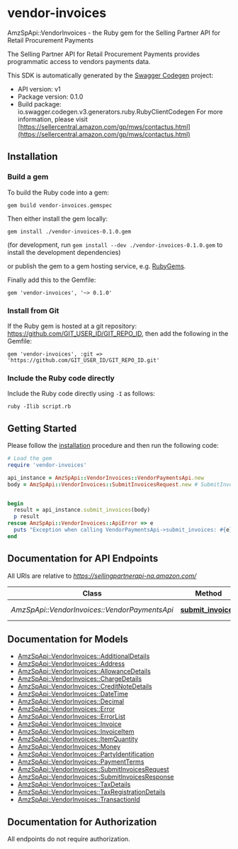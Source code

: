 # vendor-invoices

AmzSpApi::VendorInvoices - the Ruby gem for the Selling Partner API for Retail Procurement Payments

The Selling Partner API for Retail Procurement Payments provides programmatic access to vendors payments data.

This SDK is automatically generated by the [Swagger Codegen](https://github.com/swagger-api/swagger-codegen) project:

- API version: v1
- Package version: 0.1.0
- Build package: io.swagger.codegen.v3.generators.ruby.RubyClientCodegen
For more information, please visit [https://sellercentral.amazon.com/gp/mws/contactus.html](https://sellercentral.amazon.com/gp/mws/contactus.html)

## Installation

### Build a gem

To build the Ruby code into a gem:

```shell
gem build vendor-invoices.gemspec
```

Then either install the gem locally:

```shell
gem install ./vendor-invoices-0.1.0.gem
```
(for development, run `gem install --dev ./vendor-invoices-0.1.0.gem` to install the development dependencies)

or publish the gem to a gem hosting service, e.g. [RubyGems](https://rubygems.org/).

Finally add this to the Gemfile:

    gem 'vendor-invoices', '~> 0.1.0'

### Install from Git

If the Ruby gem is hosted at a git repository: https://github.com/GIT_USER_ID/GIT_REPO_ID, then add the following in the Gemfile:

    gem 'vendor-invoices', :git => 'https://github.com/GIT_USER_ID/GIT_REPO_ID.git'

### Include the Ruby code directly

Include the Ruby code directly using `-I` as follows:

```shell
ruby -Ilib script.rb
```

## Getting Started

Please follow the [installation](#installation) procedure and then run the following code:
```ruby
# Load the gem
require 'vendor-invoices'

api_instance = AmzSpApi::VendorInvoices::VendorPaymentsApi.new
body = AmzSpApi::VendorInvoices::SubmitInvoicesRequest.new # SubmitInvoicesRequest | 


begin
  result = api_instance.submit_invoices(body)
  p result
rescue AmzSpApi::VendorInvoices::ApiError => e
  puts "Exception when calling VendorPaymentsApi->submit_invoices: #{e}"
end
```

## Documentation for API Endpoints

All URIs are relative to *https://sellingpartnerapi-na.amazon.com/*

Class | Method | HTTP request | Description
------------ | ------------- | ------------- | -------------
*AmzSpApi::VendorInvoices::VendorPaymentsApi* | [**submit_invoices**](docs/VendorPaymentsApi.md#submit_invoices) | **POST** /vendor/payments/v1/invoices | 

## Documentation for Models

 - [AmzSpApi::VendorInvoices::AdditionalDetails](docs/AdditionalDetails.md)
 - [AmzSpApi::VendorInvoices::Address](docs/Address.md)
 - [AmzSpApi::VendorInvoices::AllowanceDetails](docs/AllowanceDetails.md)
 - [AmzSpApi::VendorInvoices::ChargeDetails](docs/ChargeDetails.md)
 - [AmzSpApi::VendorInvoices::CreditNoteDetails](docs/CreditNoteDetails.md)
 - [AmzSpApi::VendorInvoices::DateTime](docs/DateTime.md)
 - [AmzSpApi::VendorInvoices::Decimal](docs/Decimal.md)
 - [AmzSpApi::VendorInvoices::Error](docs/Error.md)
 - [AmzSpApi::VendorInvoices::ErrorList](docs/ErrorList.md)
 - [AmzSpApi::VendorInvoices::Invoice](docs/Invoice.md)
 - [AmzSpApi::VendorInvoices::InvoiceItem](docs/InvoiceItem.md)
 - [AmzSpApi::VendorInvoices::ItemQuantity](docs/ItemQuantity.md)
 - [AmzSpApi::VendorInvoices::Money](docs/Money.md)
 - [AmzSpApi::VendorInvoices::PartyIdentification](docs/PartyIdentification.md)
 - [AmzSpApi::VendorInvoices::PaymentTerms](docs/PaymentTerms.md)
 - [AmzSpApi::VendorInvoices::SubmitInvoicesRequest](docs/SubmitInvoicesRequest.md)
 - [AmzSpApi::VendorInvoices::SubmitInvoicesResponse](docs/SubmitInvoicesResponse.md)
 - [AmzSpApi::VendorInvoices::TaxDetails](docs/TaxDetails.md)
 - [AmzSpApi::VendorInvoices::TaxRegistrationDetails](docs/TaxRegistrationDetails.md)
 - [AmzSpApi::VendorInvoices::TransactionId](docs/TransactionId.md)

## Documentation for Authorization

 All endpoints do not require authorization.

